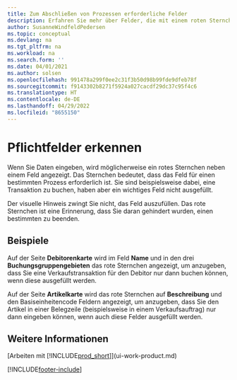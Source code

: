 ```yaml
---
title: Zum Abschließen von Prozessen erforderliche Felder
description: Erfahren Sie mehr über Felder, die mit einem roten Sternchen gekennzeichnet sind, was darauf hinweist, dass diese erforderlich und ausgefüllt werden müssen, um einen Prozess abzuschließen.
author: SusanneWindfeldPedersen
ms.topic: conceptual
ms.devlang: na
ms.tgt_pltfrm: na
ms.workload: na
ms.search.form: ''
ms.date: 04/01/2021
ms.author: solsen
ms.openlocfilehash: 991478a299f0ee2c31f3b50d98b99fde9dfeb78f
ms.sourcegitcommit: f9143302b8271f5924a027cacdf29dc37c95f4c6
ms.translationtype: HT
ms.contentlocale: de-DE
ms.lasthandoff: 04/29/2022
ms.locfileid: "8655150"
---
```

# <a name="detecting-mandatory-fields"></a>Pflichtfelder erkennen

Wenn Sie Daten eingeben, wird möglicherweise ein rotes Sternchen neben einem Feld angezeigt. Das Sternchen bedeutet, dass das Feld für einen bestimmten Prozess erforderlich ist. Sie sind beispielsweise dabei, eine Transaktion zu buchen, haben aber ein wichtiges Feld nicht ausgefüllt.

Der visuelle Hinweis zwingt Sie nicht, das Feld auszufüllen. Das rote Sternchen ist eine Erinnerung, dass Sie daran gehindert wurden, einen bestimmten zu beenden.

## <a name="examples"></a>Beispiele

Auf der Seite **Debitorenkarte** wird im Feld **Name** und in den drei **Buchungsgruppengebieten** das rote Sternchen angezeigt, um anzugeben, dass Sie eine Verkaufstransaktion für den Debitor nur dann buchen können, wenn diese ausgefüllt werden.

Auf der Seite **Artikelkarte** wird das rote Sternchen auf **Beschreibung** und den Basiseinheitencode Feldern angezeigt, um anzugeben, dass Sie den Artikel in einer Belegzeile (beispielsweise in einem Verkaufsauftrag) nur dann eingeben können, wenn auch diese Felder ausgefüllt werden.

## <a name="see-also"></a>Weitere Informationen

[Arbeiten mit [!INCLUDE[prod_short](includes/prod_short.md)]](ui-work-product.md)


[!INCLUDE[footer-include](includes/footer-banner.md)]
